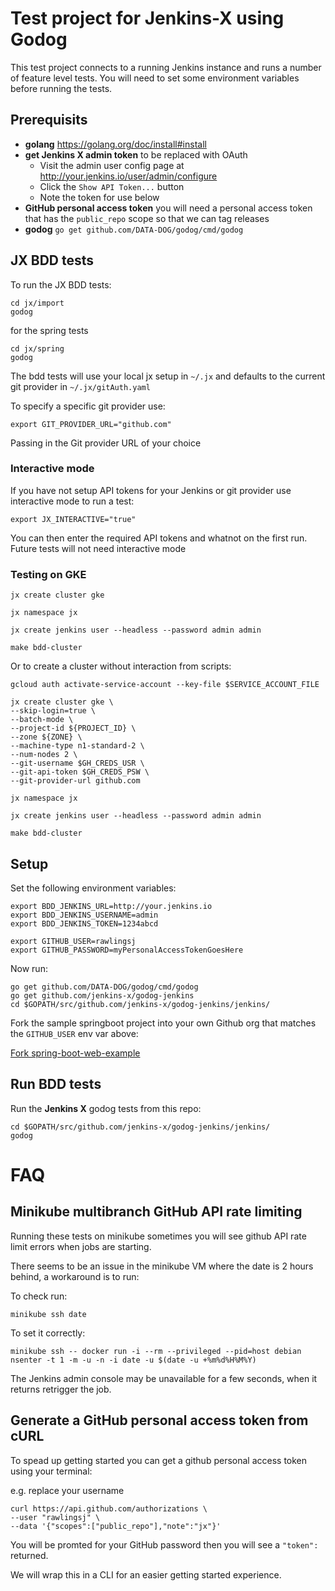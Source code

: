 # Test project for Jenkins-X using Godog

This test project connects to a running Jenkins instance and runs a number of feature level tests.  You will need to set some environment variables before running the tests.

## Prerequisits

- __golang__ https://golang.org/doc/install#install
- __get Jenkins X admin token__ to be replaced with OAuth
    - Visit the admin user config page at http://your.jenkins.io/user/admin/configure
    - Click the `Show API Token...` button
    - Note the token for use below
- __GitHub personal access token__ you will need a personal access token that has the `public_repo` scope so that we can tag releases
- __godog__ `go get github.com/DATA-DOG/godog/cmd/godog`

## JX BDD tests

To run the JX BDD tests:

    cd jx/import
    godog

for the spring tests

    cd jx/spring
    godog
      
The bdd tests will use your local jx setup in `~/.jx` and defaults to the current git provider in `~/.jx/gitAuth.yaml`

To specify a specific git provider use:

    export GIT_PROVIDER_URL="github.com"

Passing in the Git provider URL of your choice

### Interactive mode

If you have not setup API tokens for your Jenkins or git provider use interactive mode to run a test:

    export JX_INTERACTIVE="true"

You can then enter the required API tokens and whatnot on the first run. Future tests will not need interactive mode

### Testing on GKE

    jx create cluster gke

    jx namespace jx

    jx create jenkins user --headless --password admin admin

    make bdd-cluster

Or to create a cluster without interaction from scripts:

    gcloud auth activate-service-account --key-file $SERVICE_ACCOUNT_FILE

    jx create cluster gke \
    --skip-login=true \
    --batch-mode \
    --project-id ${PROJECT_ID} \
    --zone ${ZONE} \
    --machine-type n1-standard-2 \
    --num-nodes 2 \
    --git-username $GH_CREDS_USR \
    --git-api-token $GH_CREDS_PSW \
    --git-provider-url github.com

    jx namespace jx

    jx create jenkins user --headless --password admin admin

    make bdd-cluster

## Setup

Set the following environment variables:
```
export BDD_JENKINS_URL=http://your.jenkins.io
export BDD_JENKINS_USERNAME=admin
export BDD_JENKINS_TOKEN=1234abcd

export GITHUB_USER=rawlingsj
export GITHUB_PASSWORD=myPersonalAccessTokenGoesHere
```
Now run:
```
go get github.com/DATA-DOG/godog/cmd/godog
go get github.com/jenkins-x/godog-jenkins
cd $GOPATH/src/github.com/jenkins-x/godog-jenkins/jenkins/
```
Fork the sample springboot project into your own Github org that matches the `GITHUB_USER` env var above:

[Fork spring-boot-web-example](https://github.com/jenkins-x/spring-boot-web-example/fork)

## Run BDD tests

Run the __Jenkins X__ godog tests from this repo:
```
cd $GOPATH/src/github.com/jenkins-x/godog-jenkins/jenkins/
godog
```

# FAQ

## Minikube multibranch GitHub API rate limiting

Running these tests on minikube sometimes you will see github API rate limit errors when jobs are starting.

There seems to be an issue in the minikube VM where the date is 2 hours behind, a workaround is to run:

To check run:
```apple
minikube ssh date
```
To set it correctly:
```
minikube ssh -- docker run -i --rm --privileged --pid=host debian nsenter -t 1 -m -u -n -i date -u $(date -u +%m%d%H%M%Y)
```
The Jenkins admin console may be unavailable for a few seconds, when it returns retrigger the job.

## Generate a GitHub personal access token from cURL

To spead up getting started you can get a github personal access token using your terminal:

e.g. replace your username
```
curl https://api.github.com/authorizations \
--user "rawlingsj" \
--data '{"scopes":["public_repo"],"note":"jx"}'
``` 

You will be promted for your GitHub password then you will see a `"token":` returned.

We will wrap this in a CLI for an easier getting started experience.
